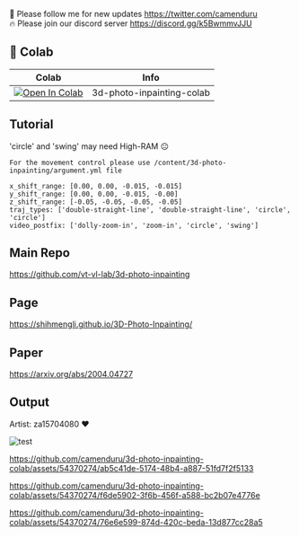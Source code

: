 🐣 Please follow me for new updates https://twitter.com/camenduru <br />
🔥 Please join our discord server https://discord.gg/k5BwmmvJJU

## 🦒 Colab

| Colab | Info
| --- | --- |
[![Open In Colab](https://colab.research.google.com/assets/colab-badge.svg)](https://colab.research.google.com/github/camenduru/3d-photo-inpainting-colab/blob/main/3d_photo_inpainting_colab.ipynb) | 3d-photo-inpainting-colab

## Tutorial
'circle' and 'swing' may need High-RAM 😐

```
For the movement control please use /content/3d-photo-inpainting/argument.yml file

x_shift_range: [0.00, 0.00, -0.015, -0.015]
y_shift_range: [0.00, 0.00, -0.015, -0.00]
z_shift_range: [-0.05, -0.05, -0.05, -0.05]
traj_types: ['double-straight-line', 'double-straight-line', 'circle', 'circle']
video_postfix: ['dolly-zoom-in', 'zoom-in', 'circle', 'swing']
```

## Main Repo
https://github.com/vt-vl-lab/3d-photo-inpainting

## Page
https://shihmengli.github.io/3D-Photo-Inpainting/

## Paper
https://arxiv.org/abs/2004.04727

## Output
Artist: za15704080 ❤

![test](https://github.com/camenduru/3d-photo-inpainting-colab/assets/54370274/8e541e83-f82a-43ea-991c-6f148564c0bf)

https://github.com/camenduru/3d-photo-inpainting-colab/assets/54370274/ab5c41de-5174-48b4-a887-51fd7f2f5133

https://github.com/camenduru/3d-photo-inpainting-colab/assets/54370274/f6de5902-3f6b-456f-a588-bc2b07e4776e

https://github.com/camenduru/3d-photo-inpainting-colab/assets/54370274/76e6e599-874d-420c-beda-13d877cc28a5


